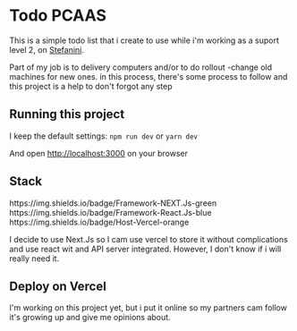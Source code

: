 # Todo PCAAS

This is a simple todo list that i create to use while i'm working as
a suport level 2, on [Stefanini](https://stefanini.com/en).

Part of my job is to delivery computers and/or to do rollout -change old machines for new ones. in this process, there's some process to follow and this project is a help to don't forgot any step

## Running this project

I keep the default settings:
`npm run dev` or `yarn dev`

And open [http://localhost:3000](http://localhost:3000) on your browser

## Stack

<p>
https://img.shields.io/badge/Framework-NEXT.Js-green <br />
https://img.shields.io/badge/Framework-React.Js-blue <br />
https://img.shields.io/badge/Host-Vercel-orange <br />
</p>
I decide to use Next.Js so I cam use vercel to store it without complications and use react wit and API server integrated. However, I don't know if i will really need it.

## Deploy on Vercel

I'm working on this project yet, but i put it online so my partners cam follow it's growing up and give me opinions about.
